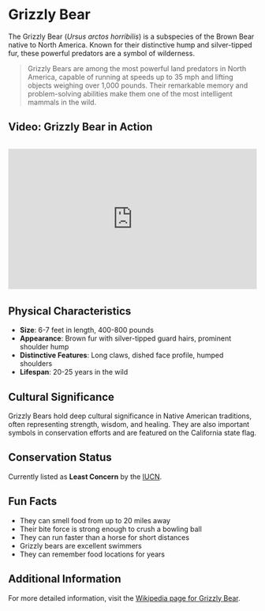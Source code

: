 # Grizzly Bear

The Grizzly Bear (*Ursus arctos horribilis*) is a subspecies of the Brown Bear native to North America. Known for their distinctive hump and silver-tipped fur, these powerful predators are a symbol of wilderness.

> Grizzly Bears are among the most powerful land predators in North America, capable of running at speeds up to 35 mph and lifting objects weighing over 1,000 pounds. Their remarkable memory and problem-solving abilities make them one of the most intelligent mammals in the wild.

## Video: Grizzly Bear in Action
<div class="video-container" style="position: relative; padding-bottom: 56.25%; height: 0; overflow: hidden; max-width: 100%; margin: 2rem 0;">
    <iframe style="position: absolute; top: 0; left: 0; width: 100%; height: 100%;" 
            src="https://www.youtube.com/embed/IRRCX1ZQdVY" 
            title="Grizzly Bear in Action" 
            frameborder="0" 
            allow="accelerometer; autoplay; clipboard-write; encrypted-media; gyroscope; picture-in-picture" 
            allowfullscreen>
    </iframe>
</div>

## Physical Characteristics

- **Size**: 6-7 feet in length, 400-800 pounds
- **Appearance**: Brown fur with silver-tipped guard hairs, prominent shoulder hump
- **Distinctive Features**: Long claws, dished face profile, humped shoulders
- **Lifespan**: 20-25 years in the wild

## Cultural Significance
Grizzly Bears hold deep cultural significance in Native American traditions, often representing strength, wisdom, and healing. They are also important symbols in conservation efforts and are featured on the California state flag.

## Conservation Status
Currently listed as **Least Concern** by the [IUCN](https://www.iucnredlist.org/species/41688/121229971).

## Fun Facts
- They can smell food from up to 20 miles away
- Their bite force is strong enough to crush a bowling ball
- They can run faster than a horse for short distances
- Grizzly bears are excellent swimmers
- They can remember food locations for years

## Additional Information
For more detailed information, visit the [Wikipedia page for Grizzly Bear](https://en.wikipedia.org/wiki/Grizzly_bear). 
